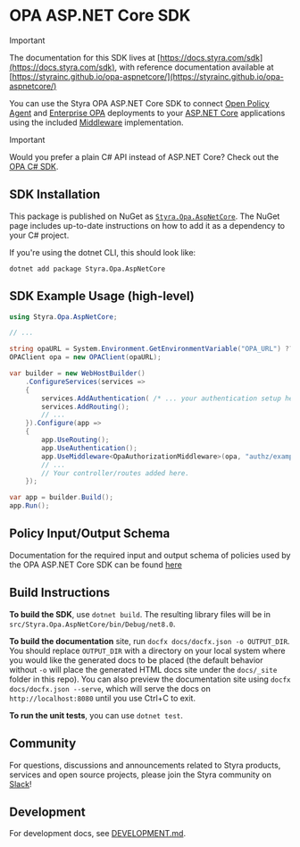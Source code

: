 # OPA ASP.NET Core SDK

> [!IMPORTANT]
> The documentation for this SDK lives at [https://docs.styra.com/sdk](https://docs.styra.com/sdk), with reference documentation available at [https://styrainc.github.io/opa-aspnetcore/](https://styrainc.github.io/opa-aspnetcore/)

You can use the Styra OPA ASP.NET Core SDK to connect [Open Policy Agent](https://www.openpolicyagent.org/) and [Enterprise OPA](https://www.styra.com/enterprise-opa/) deployments to your [ASP.NET Core](https://github.com/dotnet/aspnetcore) applications using the included [Middleware](https://learn.microsoft.com/en-us/aspnet/core/fundamentals/middleware/?view=aspnetcore-8.0) implementation.

> [!IMPORTANT]
> Would you prefer a plain C# API instead of ASP.NET Core? Check out the [OPA C# SDK](https://github.com/StyraInc/opa-csharp).


## SDK Installation

This package is published on NuGet as [`Styra.Opa.AspNetCore`](https://www.nuget.org/packages/Styra.Opa.AspNetCore). The NuGet page includes up-to-date instructions on how to add it as a dependency to your C# project.

If you're using the dotnet CLI, this should look like:

```shell
dotnet add package Styra.Opa.AspNetCore
```


## SDK Example Usage (high-level)

```csharp
using Styra.Opa.AspNetCore;

// ...

string opaURL = System.Environment.GetEnvironmentVariable("OPA_URL") ?? "http://localhost:8181";
OPAClient opa = new OPAClient(opaURL);

var builder = new WebHostBuilder()
    .ConfigureServices(services =>
    {
        services.AddAuthentication( /* ... your authentication setup here ... */ );
        services.AddRouting();
        // ...
    }).Configure(app =>
    {
        app.UseRouting();
        app.UseAuthentication();
        app.UseMiddleware<OpaAuthorizationMiddleware>(opa, "authz/exampleapp/routes/allow");
        // ...
        // Your controller/routes added here.
    });

var app = builder.Build();
app.Run();
```


## Policy Input/Output Schema

Documentation for the required input and output schema of policies used by the OPA ASP.NET Core SDK can be found [here](https://docs.styra.com/sdk/aspnetcore/reference/input-output-schema)


## Build Instructions

**To build the SDK**, use `dotnet build`. The resulting library files will be in `src/Styra.Opa.AspNetCore/bin/Debug/net8.0`.

**To build the documentation** site, run `docfx docs/docfx.json -o OUTPUT_DIR`. You should replace `OUTPUT_DIR` with a directory on your local system where you would like the generated docs to be placed (the default behavior without `-o` will place the generated HTML docs site under the `docs/_site` folder in this repo). You can also preview the documentation site using `docfx docs/docfx.json --serve`, which will serve the docs on `http://localhost:8080` until you use Ctrl+C to exit.

**To run the unit tests**, you can use `dotnet test`.


## Community

For questions, discussions and announcements related to Styra products, services and open source projects, please join
the Styra community on [Slack](https://communityinviter.com/apps/styracommunity/signup)!


## Development

For development docs, see [DEVELOPMENT.md](./DEVELOPMENT.md).
